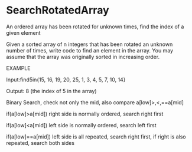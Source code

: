 # SearchRotatedArray
An ordered array has been rotated for unknown times, find the index of a given element

Given a sorted array of n integers that has been rotated an unknown number of times, write code to find an element in the array. You may assume that the array was originally sorted in increasing order.

EXAMPLE

Input:find5in{15, 16, 19, 20, 25, 1, 3, 4, 5, 7, 10, 14} 

Output: 8 (the index of 5 in the array)

Binary Search, check not only the mid, also compare a[low]>,<,==a[mid]

if(a[low]>a[mid]) right side is normally ordered, search right first

if(a[low]<a[mid]) left side is normally ordered, search left first

if(a[low]==a[mid]) left side is all repeated, search right first, if right is also repeated, search both sides
